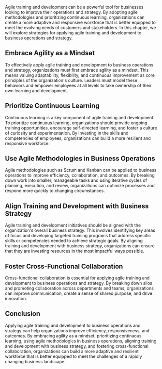 
Agile training and development can be a powerful tool for businesses looking to improve their operations and strategy. By adopting agile methodologies and prioritizing continuous learning, organizations can create a more adaptive and responsive workforce that is better equipped to meet the evolving needs of customers and stakeholders. In this chapter, we will explore strategies for applying agile training and development to business operations and strategy.

Embrace Agility as a Mindset
----------------------------

To effectively apply agile training and development to business operations and strategy, organizations must first embrace agility as a mindset. This means valuing adaptability, flexibility, and continuous improvement as core principles of the organization's culture. Leaders must model these behaviors and empower employees at all levels to take ownership of their own learning and development.

Prioritize Continuous Learning
------------------------------

Continuous learning is a key component of agile training and development. To prioritize continuous learning, organizations should provide ongoing training opportunities, encourage self-directed learning, and foster a culture of curiosity and experimentation. By investing in the skills and competencies of employees, organizations can build a more resilient and responsive workforce.

Use Agile Methodologies in Business Operations
----------------------------------------------

Agile methodologies such as Scrum and Kanban can be applied to business operations to improve efficiency, collaboration, and outcomes. By breaking down work into smaller, manageable tasks and using iterative cycles of planning, execution, and review, organizations can optimize processes and respond more quickly to changing circumstances.

Align Training and Development with Business Strategy
-----------------------------------------------------

Agile training and development initiatives should be aligned with the organization's overall business strategy. This involves identifying key areas of focus and developing targeted training programs that address specific skills or competencies needed to achieve strategic goals. By aligning training and development with business strategy, organizations can ensure that they are investing resources in the most impactful ways possible.

Foster Cross-Functional Collaboration
-------------------------------------

Cross-functional collaboration is essential for applying agile training and development to business operations and strategy. By breaking down silos and promoting collaboration across departments and teams, organizations can improve communication, create a sense of shared purpose, and drive innovation.

Conclusion
----------

Applying agile training and development to business operations and strategy can help organizations improve efficiency, responsiveness, and outcomes. By embracing agility as a mindset, prioritizing continuous learning, using agile methodologies in business operations, aligning training and development with business strategy, and fostering cross-functional collaboration, organizations can build a more adaptive and resilient workforce that is better equipped to meet the challenges of a rapidly changing business landscape.
